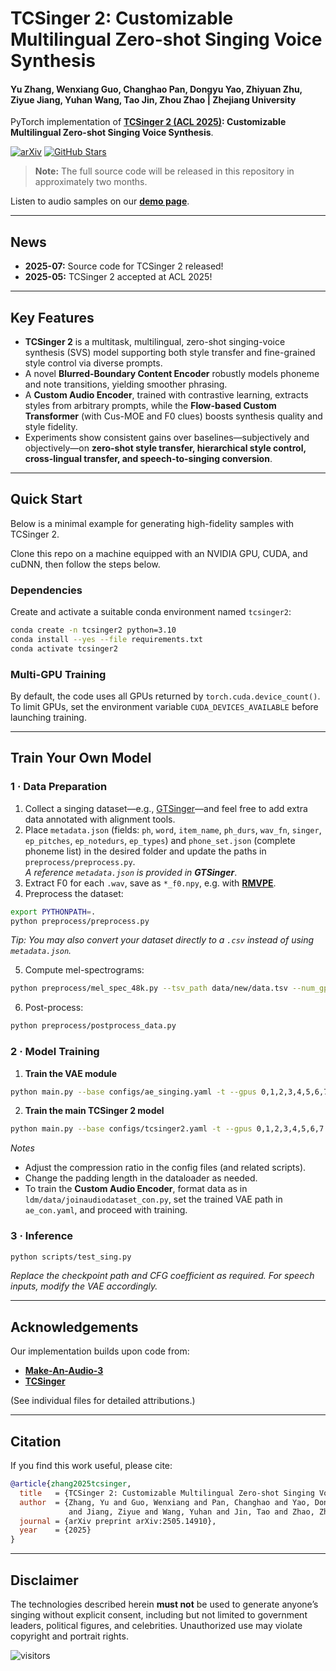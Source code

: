 # TCSinger 2: Customizable Multilingual Zero-shot Singing Voice Synthesis

#### Yu Zhang, Wenxiang Guo, Changhao Pan, Dongyu Yao, Zhiyuan Zhu, Ziyue Jiang, Yuhan Wang, Tao Jin, Zhou Zhao | Zhejiang University

PyTorch implementation of **[TCSinger 2 (ACL 2025)](https://arxiv.org/abs/2505.14910): Customizable Multilingual Zero-shot Singing Voice Synthesis**.

[![arXiv](https://img.shields.io/badge/arXiv-Paper-<COLOR>.svg)](https://arxiv.org/abs/2505.14910)
[![GitHub Stars](https://img.shields.io/github/stars/AaronZ345/TCSinger2?style=social)](https://github.com/AaronZ345/TCSinger2)

> **Note:** The full source code will be released in this repository in approximately two months.

Listen to audio samples on our **[demo page](https://aaronz345.github.io/TCSinger2Demo/)**.

---

## News
- **2025-07:** Source code for TCSinger 2 released!  
- **2025-05:** TCSinger 2 accepted at ACL 2025!

---

## Key Features
- **TCSinger 2** is a multitask, multilingual, zero-shot singing-voice synthesis (SVS) model supporting both style transfer and fine-grained style control via diverse prompts.  
- A novel **Blurred-Boundary Content Encoder** robustly models phoneme and note transitions, yielding smoother phrasing.  
- A **Custom Audio Encoder**, trained with contrastive learning, extracts styles from arbitrary prompts, while the **Flow-based Custom Transformer** (with Cus-MOE and F0 clues) boosts synthesis quality and style fidelity.  
- Experiments show consistent gains over baselines—subjectively and objectively—on **zero-shot style transfer, hierarchical style control, cross-lingual transfer, and speech-to-singing conversion**.

---

## Quick Start
Below is a minimal example for generating high-fidelity samples with TCSinger 2.

Clone this repo on a machine equipped with an NVIDIA GPU, CUDA, and cuDNN, then follow the steps below.

### Dependencies
Create and activate a suitable conda environment named `tcsinger2`:

```bash
conda create -n tcsinger2 python=3.10
conda install --yes --file requirements.txt
conda activate tcsinger2
```

### Multi-GPU Training
By default, the code uses all GPUs returned by `torch.cuda.device_count()`.  
To limit GPUs, set the environment variable `CUDA_DEVICES_AVAILABLE` before launching training.

---

## Train Your Own Model

### 1 · Data Preparation
1. Collect a singing dataset—e.g., [GTSinger](https://github.com/AaronZ345/GTSinger)—and feel free to add extra data annotated with alignment tools.  
2. Place `metadata.json` (fields: `ph`, `word`, `item_name`, `ph_durs`, `wav_fn`, `singer`, `ep_pitches`, `ep_notedurs`, `ep_types`) and `phone_set.json` (complete phoneme list) in the desired folder and update the paths in `preprocess/preprocess.py`.  
   *A reference `metadata.json` is provided in **GTSinger***.  
3. Extract F0 for each `.wav`, save as `*_f0.npy`, e.g. with **[RMVPE](https://github.com/Dream-High/RMVPE)**.  
4. Preprocess the dataset:

```bash
export PYTHONPATH=.
python preprocess/preprocess.py
```

*Tip: You may also convert your dataset directly to a `.csv` instead of using `metadata.json`.*

5. Compute mel-spectrograms:

```bash
python preprocess/mel_spec_48k.py --tsv_path data/new/data.tsv --num_gpus 1 --max_duration 20
```

6. Post-process:

```bash
python preprocess/postprocess_data.py
```

### 2 · Model Training
1. **Train the VAE module**  
```bash
python main.py --base configs/ae_singing.yaml -t --gpus 0,1,2,3,4,5,6,7
```

2. **Train the main TCSinger 2 model**  
```bash
python main.py --base configs/tcsinger2.yaml -t --gpus 0,1,2,3,4,5,6,7
```

*Notes*  
- Adjust the compression ratio in the config files (and related scripts).  
- Change the padding length in the dataloader as needed.  
- To train the **Custom Audio Encoder**, format data as in `ldm/data/joinaudiodataset_con.py`, set the trained VAE path in `ae_con.yaml`, and proceed with training.

### 3 · Inference
```bash
python scripts/test_sing.py
```
*Replace the checkpoint path and CFG coefficient as required. For speech inputs, modify the VAE accordingly.*

---

## Acknowledgements
Our implementation builds upon code from:  
- **[Make-An-Audio-3](https://github.com/Text-to-Audio/Make-An-Audio-3)**  
- **[TCSinger](https://github.com/AaronZ345/TCSinger)**  

(See individual files for detailed attributions.)

---

## Citation
If you find this work useful, please cite:

```bib
@article{zhang2025tcsinger,
  title   = {TCSinger 2: Customizable Multilingual Zero-shot Singing Voice Synthesis},
  author  = {Zhang, Yu and Guo, Wenxiang and Pan, Changhao and Yao, Dongyu and Zhu, Zhiyuan 
             and Jiang, Ziyue and Wang, Yuhan and Jin, Tao and Zhao, Zhou},
  journal = {arXiv preprint arXiv:2505.14910},
  year    = {2025}
}
```

---

## Disclaimer
The technologies described herein **must not** be used to generate anyone’s singing without explicit consent, including but not limited to government leaders, political figures, and celebrities. Unauthorized use may violate copyright and portrait rights.

![visitors](https://visitor-badge.laobi.icu/badge?page_id=AaronZ345/TCSinger2)
